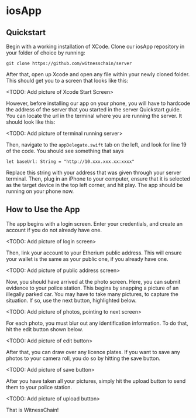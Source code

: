# iosApp

## Quickstart

Begin with a working installation of XCode. Clone our iosApp repository in your folder of choice by running:

```
git clone https://github.com/witnesschain/server
```
After that, open up Xcode and open any file within your newly cloned folder. This should get you to a screen that looks like this:

<TODO: Add picture of Xcode Start Screen>

However, before installing our app on your phone, you will have to hardcode the address of the server that you started in the server Quickstart guide. You can locate the url in the terminal where you are running the server. It should look like this:

<TODO: Add picture of terminal running server>

Then, navigate to the ```appDelegate.swift``` tab on the left, and look for line 19 of the code. You should see something that says

```
let baseUrl: String = "http://10.xxx.xxx.xx:xxxx"
```

Replace this string with your address that was given through your server terminal. Then, plug in an iPhone to your computer, ensure that it is selected as the target device in the top left corner, and hit play. The app should be running on your phone now.


## How to Use the App

The app begins with a login screen. Enter your credentials, and create an account if you do not already have one.

<TODO: Add picture of login screen>

Then, link your account to your Etherium public address. This will ensure your wallet is the same as your public one, if you already have one.

<TODO: Add picture of public address screen>

Now, you should have arrived at the photo screen. Here, you can submit evidence to your police station. This begins by snapping a picture of an illegally parked car. You may have to take many pictures, to capture the situation. If so, use the next button, highlighted below.

<TODO: Add picture of photos, pointing to next screen>

For each photo, you must blur out any identification information. To do that, hit the edit button shown below.

<TODO: Add picture of edit button>

After that, you can draw over any licence plates. If you want to save any photos to your camera roll, you do so by hitting the save button.

<TODO: Add picture of save button>

After you have taken all your pictures, simply hit the upload button to send them to your police station.

<TODO: Add picture of upload button>

That is WitnessChain!

